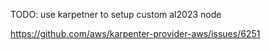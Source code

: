 TODO: use karpetner to setup custom al2023 node

https://github.com/aws/karpenter-provider-aws/issues/6251
